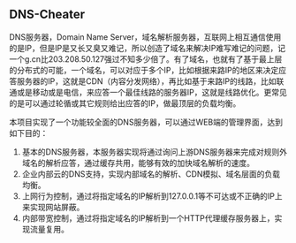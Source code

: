 ## DNS-Cheater
DNS服务器，Domain Name Server，域名解析服务器，互联网上相互通信使用的是IP，但是IP是又长又臭又难记，所以创造了域名来解决IP难写难记的问题，记一个g.cn比203.208.50.127强过不知多少倍了。有了域名，也就有了基于最上层的分布式的可能，一个域名，可以对应于多个IP，比如根据来路IP的地区来决定应答服务器的IP，这就是CDN（内容分发网络），再比如基于来路IP的线路，比如联通或是移动或是电信，来应答一个最佳线路的服务器IP，这就是线路优化。更常见的是可以通过轮循或其它规则给出应答的IP，做最顶层的负载均衡。

本项目实现了一个功能较全面的DNS服务器，可以通过WEB端的管理界面，达到如下目的：
1. 基本的DNS服务器，本服务器实现将通过询问上游DNS服务器来完成对规则外域名的解析应答，通过缓存共用，能够有效的加快域名解析的速度。
2. 企业内部云的DNS支持，实现内部域名的解析、CDN模拟、域名层面的负载均衡。
3. 上网行为控制，通过将指定域名的IP解析到127.0.0.1等不可达或不正确的IP上来实现网站屏蔽。
4. 内部带宽控制，通过将指定域名的IP解析到一个HTTP代理缓存服务器上，实现流量复用。
